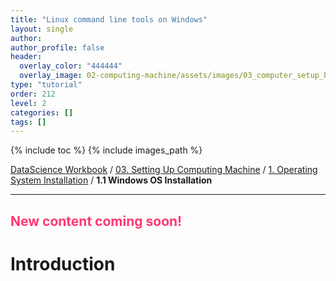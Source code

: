 ```yaml
---
title: "Linux command line tools on Windows"
layout: single
author:
author_profile: false
header:
  overlay_color: "444444"
  overlay_image: 02-computing-machine/assets/images/03_computer_setup_banner.png
type: "tutorial"
order: 212
level: 2
categories: []
tags: []
---
```


{% include toc %}
{% include images_path %}

[DataScience Workbook](https://datascience.101workbook.org/) / [03. Setting Up Computing Machine](00-SetUpComputingMachine-LandingPage.md) / [1. Operating System Installation](01-operating-system-installation.md) / **1.1 Windows OS Installation**

---


## <span style="color: #ff3870;">New content coming soon!</span>

# Introduction
